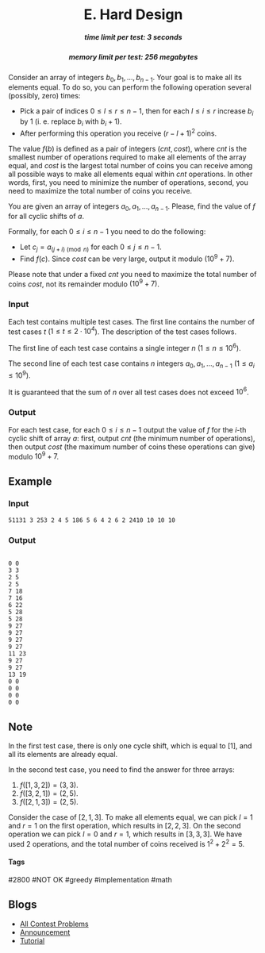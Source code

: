 <h1 style='text-align: center;'> E. Hard Design</h1>

<h5 style='text-align: center;'>time limit per test: 3 seconds</h5>
<h5 style='text-align: center;'>memory limit per test: 256 megabytes</h5>

Consider an array of integers $b_0, b_1, \ldots, b_{n-1}$. Your goal is to make all its elements equal. To do so, you can perform the following operation several (possibly, zero) times:

* Pick a pair of indices $0 \le l \le r \le n-1$, then for each $l \le i \le r$ increase $b_i$ by $1$ (i. e. replace $b_i$ with $b_i + 1$).
* After performing this operation you receive $(r - l + 1)^2$ coins.

The value $f(b)$ is defined as a pair of integers $(cnt, cost)$, where $cnt$ is the smallest number of operations required to make all elements of the array equal, and $cost$ is the largest total number of coins you can receive among all possible ways to make all elements equal within $cnt$ operations. In other words, first, you need to minimize the number of operations, second, you need to maximize the total number of coins you receive.

You are given an array of integers $a_0, a_1, \ldots, a_{n-1}$. Please, find the value of $f$ for all cyclic shifts of $a$.

Formally, for each $0 \le i \le n-1$ you need to do the following:

* Let $c_j = a_{(j + i) \pmod{n}}$ for each $0 \le j \le n-1$.
* Find $f(c)$. Since $cost$ can be very large, output it modulo $(10^9 + 7)$.

Please note that under a fixed $cnt$ you need to maximize the total number of coins $cost$, not its remainder modulo $(10^9 + 7)$.

### Input

Each test contains multiple test cases. The first line contains the number of test cases $t$ ($1 \le t \le 2 \cdot 10^4$). The description of the test cases follows.

The first line of each test case contains a single integer $n$ ($1 \le n \le 10^6$).

The second line of each test case contains $n$ integers $a_0, a_1, \ldots, a_{n-1}$ ($1 \le a_i \le 10^9$).

It is guaranteed that the sum of $n$ over all test cases does not exceed $10^6$.

### Output

For each test case, for each $0 \le i \le n-1$ output the value of $f$ for the $i$-th cyclic shift of array $a$: first, output $cnt$ (the minimum number of operations), then output $cost$ (the maximum number of coins these operations can give) modulo $10^9 + 7$.

## Example

### Input


```text
51131 3 253 2 4 5 186 5 6 4 2 6 2 2410 10 10 10
```
### Output

```text

0 0
3 3
2 5
2 5
7 18
7 16
6 22
5 28
5 28
9 27
9 27
9 27
9 27
11 23
9 27
9 27
13 19
0 0
0 0
0 0
0 0

```
## Note

In the first test case, there is only one cycle shift, which is equal to $[1]$, and all its elements are already equal.

In the second test case, you need to find the answer for three arrays: 

1. $f([1, 3, 2]) = (3, 3)$.
2. $f([3, 2, 1]) = (2, 5)$.
3. $f([2, 1, 3]) = (2, 5)$.

Consider the case of $[2, 1, 3]$. To make all elements equal, we can pick $l = 1$ and $r = 1$ on the first operation, which results in $[2, 2, 3]$. On the second operation we can pick $l = 0$ and $r = 1$, which results in $[3, 3, 3]$. We have used $2$ operations, and the total number of coins received is $1^2 + 2^2 = 5$.



#### Tags 

#2800 #NOT OK #greedy #implementation #math 

## Blogs
- [All Contest Problems](../Codeforces_Round_904_(Div._2).md)
- [Announcement](../blogs/Announcement.md)
- [Tutorial](../blogs/Tutorial.md)
